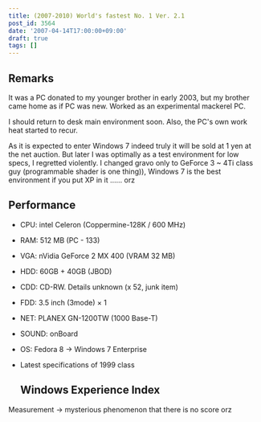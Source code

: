 ```yaml
---
title: (2007-2010) World's fastest No. 1 Ver. 2.1
post_id: 3564
date: '2007-04-14T17:00:00+09:00'
draft: true
tags: []
---
```


## Remarks

It was a PC donated to my younger brother in early 2003, but my brother came home as if PC was new. Worked as an experimental mackerel PC.

I should return to desk main environment soon. Also, the PC's own work heat started to recur.

As it is expected to enter Windows 7 indeed truly it will be sold at 1 yen at the net auction. But later I was optimally as a test environment for low specs, I regretted violently. I changed gravo only to GeForce 3 ~ 4Ti class guy (programmable shader is one thing)), Windows 7 is the best environment if you put XP in it ...... orz

## Performance

*   CPU: intel Celeron (Coppermine-128K / 600 MHz)
*   RAM: 512 MB (PC - 133)
*   VGA: nVidia GeForce 2 MX 400 (VRAM 32 MB)
*   HDD: 60GB + 40GB (JBOD)
*   CDD: CD-RW. Details unknown (x 52, junk item)
*   FDD: 3.5 inch (3mode) × 1
*   NET: PLANEX GN-1200TW (1000 Base-T)
*   SOUND: onBoard
*   OS: Fedora 8 → Windows 7 Enterprise
*   Latest specifications of 1999 class
    
    ## Windows Experience Index
    

Measurement → mysterious phenomenon that there is no score orz
